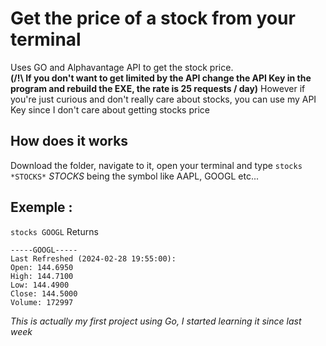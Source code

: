 # Get the price of a stock from your terminal

Uses GO and Alphavantage API to get the stock price. 
<br>
**(/!\ If you don't want to get limited by the API change the API Key in the program and rebuild the EXE, the rate is 25 requests / day)**
However if you're just curious and don't really care about stocks, you can use my API Key since I don't care about getting stocks price

## How does it works 

Download the folder, navigate to it, open your terminal and type
```stocks *STOCKS*```
*STOCKS* being the symbol like AAPL, GOOGL etc...

## Exemple : 

```stocks GOOGL```
Returns
```
-----GOOGL-----
Last Refreshed (2024-02-28 19:55:00):
Open: 144.6950
High: 144.7100
Low: 144.4900
Close: 144.5000
Volume: 172997
```



*This is actually my first project using Go, I started learning it since last week*

